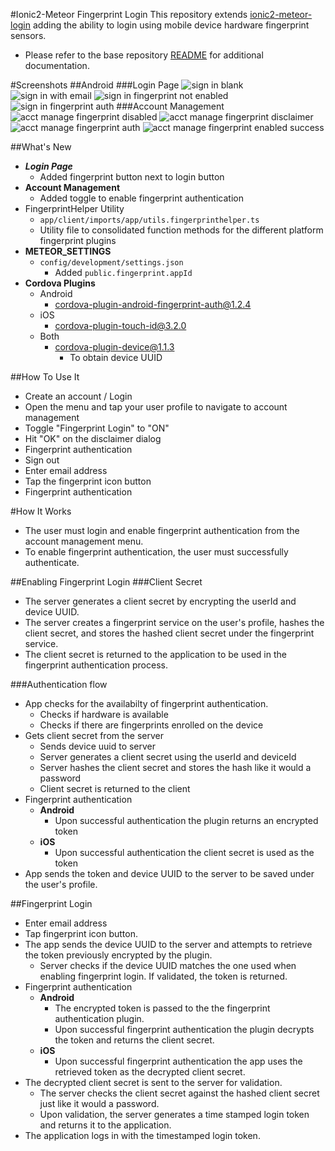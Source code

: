#Ionic2-Meteor Fingerprint Login
This repository extends [ionic2-meteor-login](https://github.com/mjwheatley/ionic2-meteor-login) adding the ability to login using mobile device hardware fingerprint sensors.

* Please refer to the base repository [README](https://github.com/mjwheatley/ionic2-meteor-boilerplate/blob/master/README.md) for additional documentation.

#Screenshots
##Android
###Login Page
![sign in blank](screenshots/android/sign-in-blank.png) ![sign in with email](screenshots/android/sign-in-with-email.png) ![sign in fingerprint not enabled](screenshots/android/sign-in-fingerprint-not-enabled.png) ![sign in fingerprint auth](screenshots/android/sign-in-fingerprint-auth.png)
###Account Management
![acct manage fingerprint disabled](screenshots/android/acct-manage-fingerprint-disabled.png) ![acct manage fingerprint disclaimer](screenshots/android/acct-manage-fingerprint-disclaimer.png) ![acct manage fingerprint auth](screenshots/android/acct-manage-fingerprint-auth.png) ![acct manage fingerprint enabled success](screenshots/android/acct-manage-fingerprint-enabled-success.png)

##What's New
* ***Login Page***
    * Added fingerprint button next to login button
* **Account Management**
    * Added toggle to enable fingerprint authentication
* FingerprintHelper Utility
    * `app/client/imports/app/utils.fingerprinthelper.ts`
    * Utility file to consolidated function methods for the different platform fingerprint plugins
* **METEOR_SETTINGS**
    * `config/development/settings.json`
        * Added `public.fingerprint.appId`
* **Cordova Plugins**
    * Android
        * cordova-plugin-android-fingerprint-auth@1.2.4
    * iOS
        * cordova-plugin-touch-id@3.2.0
    * Both
        *  cordova-plugin-device@1.1.3
            * To obtain device UUID

##How To Use It
* Create an account / Login
* Open the menu and tap your user profile to navigate to account management
* Toggle "Fingerprint Login" to "ON"
* Hit "OK" on the disclaimer dialog
* Fingerprint authentication
* Sign out
* Enter email address
* Tap the fingerprint icon button
* Fingerprint authentication

#How It Works
* The user must login and enable fingerprint authentication from the account management menu.
* To enable fingerprint authentication, the user must successfully authenticate.

##Enabling Fingerprint Login
###Client Secret
* The server generates a client secret by encrypting the userId and device UUID.
* The server creates a fingerprint service on the user's profile, hashes the client secret, and stores the hashed client secret under the fingerprint service.
* The client secret is returned to the application to be used in the fingerprint authentication process.

###Authentication flow
* App checks for the availabilty of fingerprint authentication.
    * Checks if hardware is available
    * Checks if there are fingerprints enrolled on the device
* Gets client secret from the server
    * Sends device uuid to server
    * Server generates a client secret using the userId and deviceId
    * Server hashes the client secret and stores the hash like it would a password
    * Client secret is returned to the client
* Fingerprint authentication
    * **Android**
        * Upon successful authentication the plugin returns an encrypted token
    * **iOS**
        * Upon successful authentication the client secret is used as the token
* App sends the token and device UUID to the server to be saved under the user's profile.

##Fingerprint Login
* Enter email address
* Tap fingerprint icon button.
* The app sends the device UUID to the server and attempts to retrieve the token previously encrypted by the plugin.
    *  Server checks if the device UUID matches the one used when enabling fingerprint login. If validated, the token is returned.
* Fingerprint authentication
    * **Android**
        * The encrypted token is passed to the the fingerprint authentication plugin.
        * Upon successful fingerprint authentication the plugin decrypts the token and returns the client secret.
    * **iOS**
        * Upon successful fingerprint authentication the app uses the retrieved token as the decrypted client secret.
* The decrypted client secret is sent to the server for validation.
    * The server checks the client secret against the hashed client secret just like it would a password.
    * Upon validation, the server generates a time stamped login token and returns it to the application.
* The application logs in with the timestamped login token.